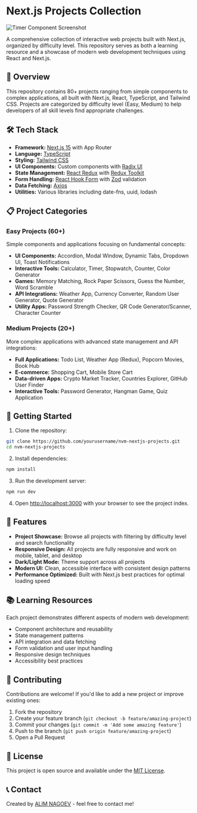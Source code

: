 # Next.js Projects Collection

![Timer Component Screenshot](https://ik.imagekit.io/nagoevid/nextjs-projects/cover.png?updatedAt=1748864406379)

A comprehensive collection of interactive web projects built with Next.js, organized by difficulty level. This repository serves as both a learning resource and a showcase of modern web development techniques using React and Next.js.

## 🚀 Overview

This repository contains 80+ projects ranging from simple components to complex applications, all built with Next.js, React, TypeScript, and Tailwind CSS. Projects are categorized by difficulty level (Easy, Medium) to help developers of all skill levels find appropriate challenges.

## 🛠️ Tech Stack

- **Framework:** [Next.js 15](https://nextjs.org/) with App Router
- **Language:** [TypeScript](https://www.typescriptlang.org/)
- **Styling:** [Tailwind CSS](https://tailwindcss.com/)
- **UI Components:** Custom components with [Radix UI](https://www.radix-ui.com/)
- **State Management:** [React Redux](https://react-redux.js.org/) with [Redux Toolkit](https://redux-toolkit.js.org/)
- **Form Handling:** [React Hook Form](https://react-hook-form.com/) with [Zod](https://zod.dev/) validation
- **Data Fetching:** [Axios](https://axios-http.com/)
- **Utilities:** Various libraries including date-fns, uuid, lodash

## 📋 Project Categories

### Easy Projects (60+)
Simple components and applications focusing on fundamental concepts:

- **UI Components:** Accordion, Modal Window, Dynamic Tabs, Dropdown UI, Toast Notifications
- **Interactive Tools:** Calculator, Timer, Stopwatch, Counter, Color Generator
- **Games:** Memory Matching, Rock Paper Scissors, Guess the Number, Word Scramble
- **API Integrations:** Weather App, Currency Converter, Random User Generator, Quote Generator
- **Utility Apps:** Password Strength Checker, QR Code Generator/Scanner, Character Counter

### Medium Projects (20+)
More complex applications with advanced state management and API integrations:

- **Full Applications:** Todo List, Weather App (Redux), Popcorn Movies, Book Hub
- **E-commerce:** Shopping Cart, Mobile Store Cart
- **Data-driven Apps:** Crypto Market Tracker, Countries Explorer, GitHub User Finder
- **Interactive Tools:** Password Generator, Hangman Game, Quiz Application

## 🚀 Getting Started

1. Clone the repository:
```bash
git clone https://github.com/yourusername/nvm-nextjs-projects.git
cd nvm-nextjs-projects
```

2. Install dependencies:
```bash
npm install
```

3. Run the development server:
```bash
npm run dev
```

4. Open [http://localhost:3000](http://localhost:3000) with your browser to see the project index.

## 📱 Features

- **Project Showcase:** Browse all projects with filtering by difficulty level and search functionality
- **Responsive Design:** All projects are fully responsive and work on mobile, tablet, and desktop
- **Dark/Light Mode:** Theme support across all projects
- **Modern UI:** Clean, accessible interface with consistent design patterns
- **Performance Optimized:** Built with Next.js best practices for optimal loading speed

## 📚 Learning Resources

Each project demonstrates different aspects of modern web development:

- Component architecture and reusability
- State management patterns
- API integration and data fetching
- Form validation and user input handling
- Responsive design techniques
- Accessibility best practices

## 🤝 Contributing

Contributions are welcome! If you'd like to add a new project or improve existing ones:

1. Fork the repository
2. Create your feature branch (`git checkout -b feature/amazing-project`)
3. Commit your changes (`git commit -m 'Add some amazing feature'`)
4. Push to the branch (`git push origin feature/amazing-project`)
5. Open a Pull Request

## 📄 License

This project is open source and available under the [MIT License](LICENSE).

## 📞 Contact

Created by [ALIM NAGOEV](https://github.com/nagoev-id) - feel free to contact me!
